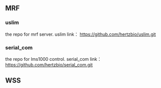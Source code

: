 

## MRF
### uslim
the repo for mrf server.  uslim link：
https://github.com/hertzbio/uslim.git
  
### serial_com
the repo for lms1000 control.  serial_com link：
https://github.com/hertzbio/serial_com.git 
        


## WSS


